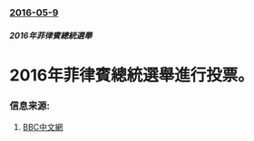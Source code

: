 ### [2016-05-9](/news/2016/05/9/index.md)

##### 2016年菲律賓總統選舉
# 2016年菲律賓總統選舉進行投票。 




### 信息来源:

1. [BBC中文網](http://www.bbc.com/zhongwen/simp/world/2016/05/160509_philippines_election_security)
